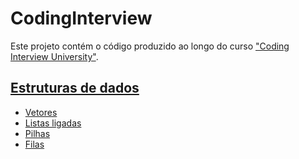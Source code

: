 # CodingInterview

Este projeto contém o código produzido ao longo do curso ["Coding Interview University"](https://github.com/jwasham/coding-interview-university).

## [Estruturas de dados](/Estruturas%20de%20dados/)
* [Vetores](/Estruturas%20de%20dados/Vetores/)
* [Listas ligadas](/Estruturas%20de%20dados/Listas%20ligadas/)
* [Pilhas](/Estruturas%20de%20dados/Pilhas/)
* [Filas](/Estruturas%20de%20dados/Filas/)

